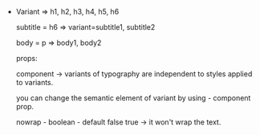  - Variant => h1, h2, h3, h4, h5, h6

   subtitle = h6 => variant=subtitle1, subtitle2

   body = p => body1, body2


   props:

   component -> variants of typography are independent to styles applied to variants.

   you can change the semantic element of variant by using - component prop.

   nowrap - boolean - default false
                      true -> it won't wrap the text.

                      

